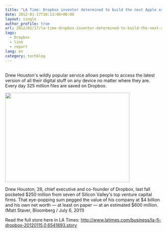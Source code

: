 ```yaml
---
title: "LA Time: Dropbox inventor determined to build the next Apple or Google"
date: 2012-01-17T10:13:00+00:00
layout: single
author_profile: true
url: 2012/01/17/la-time-dropbox-inventor-determined-to-build-the-next-apple-or-google/
tags:
  - Dropbox
  - link
  - report
lang: en
category: techblog
---
```

<div dir="ltr" trbidi="on">
  <br />Drew Houston's wildly popular service allows people to access the latest version of all their digital stuff on any device no matter where they are. Every day 325 million files are saved on Dropbox.</p> 
  
  <div>
    <a href="http://4.bp.blogspot.com/-ciy9klpyk90/TxVBf3iT8ZI/AAAAAAAAEZo/GJhx8V8gOLU/s1600/Db-own.jpg" imageanchor="1"><img border="0" height="288" src="http://4.bp.blogspot.com/-ciy9klpyk90/TxVBf3iT8ZI/AAAAAAAAEZo/GJhx8V8gOLU/s400/Db-own.jpg" width="400" /></a>
  </div>
  
  <p>
    Drew Houston, 28, chief executive and co-founder of Dropbox, last fall pocketed $250 million from seven of Silicon Valley's top venture capital firms. That eye-popping sum pegged the value of his company at $4 billion and his own net worth — at least on paper — at an estimated $600 million. (Matt Staver, Bloomberg / July 6, 2011)
  </p>
  
  <p>
    Read the full store here in LA Times: <a href="http://www.latimes.com/business/la-fi-dropbox-20120115,0,6541893.story">http://www.latimes.com/business/la-fi-dropbox-20120115,0,6541893.story</a> </div>